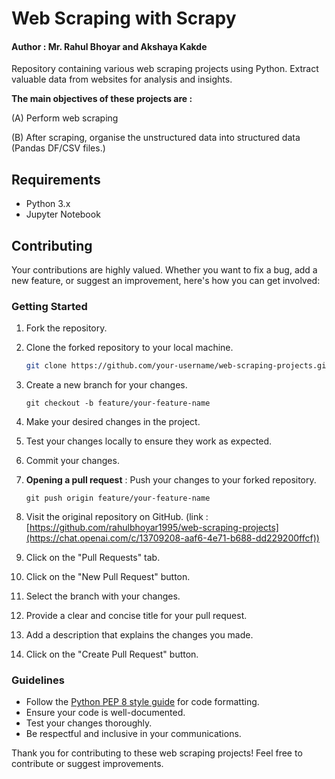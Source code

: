 # Web Scraping with Scrapy

#### Author : Mr. Rahul Bhoyar and Akshaya Kakde


Repository containing various web scraping projects using Python. Extract valuable data from websites for analysis and insights.

**The main objectives of these projects are :**

(A) Perform web scraping

(B) After scraping, organise the unstructured data into structured data (Pandas DF/CSV files.)

## Requirements

- Python 3.x
- Jupyter Notebook

## Contributing

Your contributions are highly valued. Whether you want to fix a bug, add a new feature, or suggest an improvement, here's how you can get involved:

### Getting Started

1. Fork the repository.
2. Clone the forked repository to your local machine.

   ```bash
   git clone https://github.com/your-username/web-scraping-projects.git
   ```
3. Create a new branch for your changes.

   ``git checkout -b feature/your-feature-name``
4. Make your desired changes in the project.
5. Test your changes locally to ensure they work as expected.
6. Commit your changes.
7. **Opening a pull request** : Push your changes to your forked repository.

   `git push origin feature/your-feature-name`
8. Visit the original repository on GitHub.  (link : [https://github.com/rahulbhoyar1995/web-scraping-projects](https://chat.openai.com/c/13709208-aaf6-4e71-b688-dd229200ffcf))
9. Click on the "Pull Requests" tab.
10. Click on the "New Pull Request" button.
11. Select the branch with your changes.
12. Provide a clear and concise title for your pull request.
13. Add a description that explains the changes you made.
14. Click on the "Create Pull Request" button.

### Guidelines

* Follow the [Python PEP 8 style guide]() for code formatting.
* Ensure your code is well-documented.
* Test your changes thoroughly.
* Be respectful and inclusive in your communications.

Thank you for contributing to these web scraping projects! Feel free to contribute or suggest improvements.
